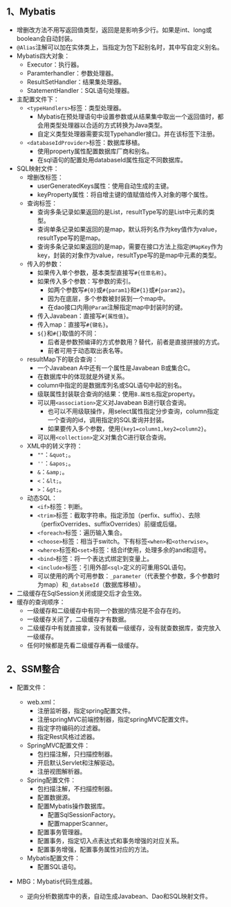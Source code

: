 ## 1、Mybatis

- 增删改方法不用写返回值类型，返回是是影响多少行。如果是int、long或boolean会自动封装。
- `@Alias`注解可以加在实体类上，当指定为包下起别名时，其中写自定义别名。
- Mybatis四大对象：
  - Executor：执行器。
  - Paramterhandler：参数处理器。
  - ResultSetHandler：结果集处理器。
  - StatementHandler：SQL语句处理器。
- 主配置文件下：
  - `<typeHandlers>`标签：类型处理器。
    - Mybatis在预处理语句中设置参数或从结果集中取出一个返回值时，都会用类型处理器以合适的方式转换为Java类型。
    - 自定义类型处理器需要实现Typehandler接口。并在该标签下注册。
  - `<databaseIdProvider>`标签：数据库移植。
    - 使用property属性配置数据库厂商和别名。
    - 在sql语句的配置处用databaseId属性指定不同数据库。
- SQL映射文件：
  - 增删改标签：
    - userGeneratedKeys属性：使用自动生成的主键。
    - keyProperty属性：将自增主键的值赋值给传入对象的哪个属性。
  - 查询标签：
    - 查询多条记录如果返回的是List，resultType写的是List中元素的类型。
    - 查询单条记录如果返回的是map，默认将列名作为key值作为value，resultType写的是map。
    - 查询多条记录如果返回的是map，需要在接口方法上指定`@MapKey`作为key，封装的对象作为value，resultType写的是map中元素的类型。
  - 传入的参数：
    - 如果传入单个参数，基本类型直接写`#{任意名称}`。
    - 如果传入多个参数：写参数的索引。
      - 如两个参数写`#{0}`或`#{param1}`和`#{1}`或`#{param2}`。
      - 因为在底层，多个参数被封装到一个map中。
      - 在dao接口内用`@Param`注解指定map中封装时的键。
    - 传入Javabean：直接写`#{属性值}`。
    - 传入map：直接写`#{键名}`。
    - `${}`和`#{}`取值的不同：
      - 后者是参数预编译的方式参数用？替代，前者是直接拼接的方式。
      - 前者可用于动态取出表名等。
  - resultMap下的联合查询：
    - 一个Javabean A中还有一个属性是Javabean B或集合C。
    - 在数据库中的体现就是外键关系。
    - column中指定的是数据库列名或SQL语句中起的别名。
    - 级联属性封装联合查询的结果：使用`B.属性名`指定property。
    - 可以用`<association>`定义对Javabean B进行联合查询。
      - 也可以不用级联操作，用select属性指定分步查询，column指定一个查询的id，调用指定的SQL查询并封装。
      - 如果要传入多个参数，使用`{key1=column1,key2=column2}`。
    - 可以用`<collection>`定义对集合C进行联合查询。
  - XML中的转义字符：
    - `""`：`&quot;`。
    - `''`：`&apos;`。
    - `&`：`&amp;`。
    - `<`：`&lt;`。
    - `>`：`&gt;`。
  - 动态SQL：
    - `<if>`标签：判断。
    - `<trim>`标签：截取字符串。指定添加（perfix、suffix）、去除（perfixOverrides、suffixOverrides）前缀或后缀。
    - `<foreach>`标签：遍历输入集合。
    - `<choose>`标签：相当于switch。下有标签`<when>`和`<otherwise>`。
    - `<where>`标签和`<set>`标签：结合if使用，处理多余的and和逗号。
    - `<bind>`标签：将一个表达式绑定到变量上。
    - `<include>`标签：引用外部`<sql>`定义的可重用SQL语句。
    - 可以使用的两个可用参数：`_parameter`（代表整个参数，多个参数时为map）和`_databseId`（数据库移植）。
- 二级缓存在SqlSession关闭或提交后才会生效。
- 缓存的查询顺序：
  - 一级缓存和二级缓存中有同一个数据的情况是不会存在的。
  - 一级缓存关闭了，二级缓存才有数据。
  - 二级缓存中有就直接拿，没有就看一级缓存，没有就查数据库，查完放入一级缓存。
  - 任何时候都是先看二级缓存再看一级缓存。



## 2、SSM整合

- 配置文件：

  - web.xml：
    - 注册监听器，指定spring配置文件。
    - 注册springMVC前端控制器，指定springMVC配置文件。
    - 指定字符编码的过滤器。
    - 指定Rest风格过滤器。
  - SpringMVC配置文件：
    - 包扫描注解，只扫描控制器。
    - 开启默认Servlet和注解驱动。
    - 注册视图解析器。
  - Spring配置文件：
    - 包扫描注解，不扫描控制器。
    - 配置数据源。
    - 配置Mybatis操作数据库。
      - 配置SqlSessionFactory。
      - 配置mapperScanner。
    - 配置事务管理器。
    - 配置事务，指定切入点表达式和事务增强的对应关系。
    - 配置事务增强，配置事务属性对应的方法。
  - Mybatis配置文件：
    - 配置SQL语句。
- MBG：Mybatis代码生成器。
  - 逆向分析数据库中的表，自动生成Javabean、Dao和SQL映射文件。







